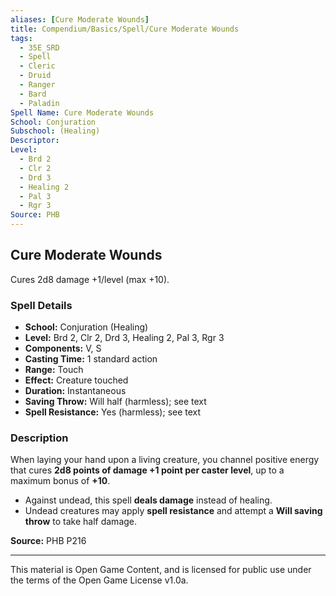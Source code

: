 ```yaml
---
aliases: [Cure Moderate Wounds]
title: Compendium/Basics/Spell/Cure Moderate Wounds
tags:
  - 35E_SRD
  - Spell
  - Cleric
  - Druid
  - Ranger
  - Bard
  - Paladin
Spell Name: Cure Moderate Wounds
School: Conjuration
Subschool: (Healing)
Descriptor: 
Level:
  - Brd 2
  - Clr 2
  - Drd 3
  - Healing 2
  - Pal 3
  - Rgr 3
Source: PHB
---
```


## Cure Moderate Wounds

Cures 2d8 damage +1/level (max +10).

### Spell Details

- **School:** Conjuration (Healing)  
- **Level:** Brd 2, Clr 2, Drd 3, Healing 2, Pal 3, Rgr 3  
- **Components:** V, S  
- **Casting Time:** 1 standard action  
- **Range:** Touch  
- **Effect:** Creature touched  
- **Duration:** Instantaneous  
- **Saving Throw:** Will half (harmless); see text  
- **Spell Resistance:** Yes (harmless); see text  

### Description

When laying your hand upon a living creature, you channel positive energy that cures **2d8 points of damage +1 point per caster level**, up to a maximum bonus of **+10**.

- Against undead, this spell **deals damage** instead of healing.
- Undead creatures may apply **spell resistance** and attempt a **Will saving throw** to take half damage.


**Source:** PHB P216

---

This material is Open Game Content, and is licensed for public use under  
the terms of the Open Game License v1.0a.
